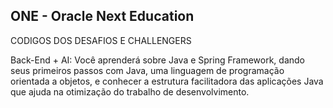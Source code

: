 ## ONE - Oracle Next Education

CODIGOS DOS DESAFIOS E CHALLENGERS 

Back-End + AI: Você aprenderá sobre Java e Spring Framework, dando seus primeiros passos com Java, uma linguagem de programação orientada a objetos, e conhecer a estrutura facilitadora das aplicações Java que ajuda na otimização do trabalho de desenvolvimento.
